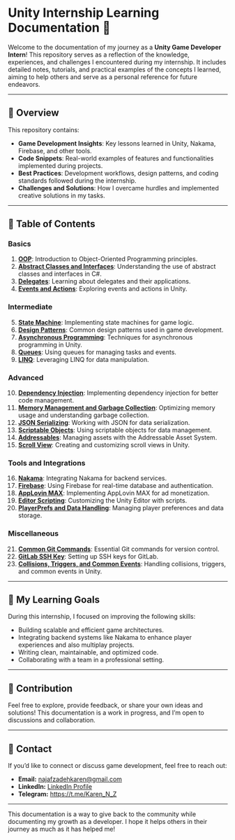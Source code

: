# Unity Internship Learning Documentation 📘

Welcome to the documentation of my journey as a **Unity Game Developer Intern**! This repository serves as a reflection of the knowledge, experiences, and challenges I encountered during my internship. It includes detailed notes, tutorials, and practical examples of the concepts I learned, aiming to help others and serve as a personal reference for future endeavors.

---

## 📝 Overview

This repository contains:

- **Game Development Insights**: Key lessons learned in Unity, Nakama, Firebase, and other tools.
- **Code Snippets**: Real-world examples of features and functionalities implemented during projects.
- **Best Practices**: Development workflows, design patterns, and coding standards followed during the internship.
- **Challenges and Solutions**: How I overcame hurdles and implemented creative solutions in my tasks.

---

## 📂 Table of Contents

### Basics
1. **[OOP](./Content/Basics/OOP/)**: Introduction to Object-Oriented Programming principles.
2. **[Abstract Classes and Interfaces](./Content/Basics/Interfaces%20and%20abstract%20classes/)**: Understanding the use of abstract classes and interfaces in C#.
3. **[Delegates](./Content/Basics/Delegates/)**: Learning about delegates and their applications.
4. **[Events and Actions](./Content/Basics/Events/)**: Exploring events and actions in Unity.

### Intermediate
5. **[State Machine](./Content/Intermediate/State%20Machine/)**: Implementing state machines for game logic.
6. **[Design Patterns](./Content/Intermediate/Design-Patterns/)**: Common design patterns used in game development.
7. **[Asynchronous Programming](./Content/Intermediate/Asynchronous%20programming/)**: Techniques for asynchronous programming in Unity.
8. **[Queues](./Content/Intermediate/Queues/)**: Using queues for managing tasks and events.
9. **[LINQ](./Content/Intermediate/LINQ/)**: Leveraging LINQ for data manipulation.

### Advanced
10. **[Dependency Injection](./Content/Advanced/Dependency%20Injection/)**: Implementing dependency injection for better code management.
11. **[Memory Management and Garbage Collection](./Content/Advanced/Memory%20Management%20And%20Garbage%20Collection/)**: Optimizing memory usage and understanding garbage collection.
12. **[JSON Serializing](./Content/Advanced/JSON%20Serializing/)**: Working with JSON for data serialization.
13. **[Scriptable Objects](./Content/Advanced/Scriptable%20Objects/)**: Using scriptable objects for data management.
14. **[Addressables](./Content/Advanced/Addressables/)**: Managing assets with the Addressable Asset System.
15. **[Scroll View](./Content/Advanced/Scroll%20View/)**: Creating and customizing scroll views in Unity.

### Tools and Integrations
16. **[Nakama](./Content/Tools%20and%20Integrations/Nakama/)**: Integrating Nakama for backend services.
17. **[Firebase](./Content/Tools%20and%20Integrations/Firebase/)**: Using Firebase for real-time database and authentication.
18. **[AppLovin MAX](./Content/Tools%20and%20Integrations/AppLovin%20MAX/)**: Implementing AppLovin MAX for ad monetization.
19. **[Editor Scripting](./Content/Tools%20and%20Integrations/Editor%20Scripting/)**: Customizing the Unity Editor with scripts.
20. **[PlayerPrefs and Data Handling](./Content/Tools%20and%20Integrations/PlayerPrefs/)**: Managing player preferences and data storage.

### Miscellaneous
21. **[Common Git Commands](./Content/Miscellaneous/Common%20Git%20Commands/)**: Essential Git commands for version control.
22. **[GitLab SSH Key](./Content/Miscellaneous/GitLab%20SHH%20key/)**: Setting up SSH keys for GitLab.
23. **[Collisions, Triggers, and Common Events](./Content/Miscellaneous/Collisions%20Triggers%20and%20Common%20Events/)**: Handling collisions, triggers, and common events in Unity.

---

## 🚀 My Learning Goals

During this internship, I focused on improving the following skills:

- Building scalable and efficient game architectures.
- Integrating backend systems like Nakama to enhance player experiences and also multiplay projects.
- Writing clean, maintainable, and optimized code.
- Collaborating with a team in a professional setting.

---

## 🤝 Contribution

Feel free to explore, provide feedback, or share your own ideas and solutions! This documentation is a work in progress, and I’m open to discussions and collaboration.

---

## 📧 Contact

If you’d like to connect or discuss game development, feel free to reach out:

- **Email:** [najafzadehkaren@gmail.com](najafzadehkaren@gmail.com)  
- **LinkedIn:** [LinkedIn Profile](www.linkedin.com/in/karen-najafzadeh-13b349200) 
- **Telegram:** https://t.me/Karen_N_Z
---

This documentation is a way to give back to the community while documenting my growth as a developer. I hope it helps others in their journey as much as it has helped me!



